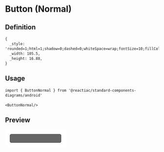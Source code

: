 # Button (Normal)

## Definition

```
{
  _style: 'rounded=1;html=1;shadow=0;dashed=0;whiteSpace=wrap;fontSize=10;fillColor=#666666;align=center;strokeColor=#4D4D4D;fontColor=#ffffff;',
  _width: 105.5,
  _height: 16.88,
}
```

## Usage

```
import { ButtonNormal } from '@reactiac/standard-components-diagrams/android'

<ButtonNormal/>
```

## Preview

<img src="./button-normal.png" width="200"/>

